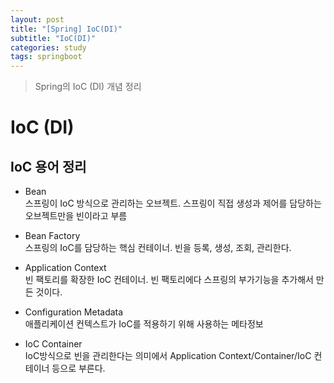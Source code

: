 ```yaml
---
layout: post
title: "[Spring] IoC(DI)"
subtitle: "IoC(DI)"
categories: study
tags: springboot
---
```

> Spring의 IoC (DI) 개념 정리

# IoC (DI)

## IoC 용어 정리
- Bean  
스프링이 IoC 방식으로 관리하는 오브젝트. 스프링이 직접 생성과 제어를 담당하는 오브젝트만을 빈이라고 부름

- Bean Factory  
스프링의 IoC를 담당하는 핵심 컨테이너. 빈을 등록, 생성, 조회, 관리한다.

- Application Context  
빈 팩토리를 확장한 IoC 컨테이너. 빈 팩토리에다 스프링의 부가기능을 추가해서 만든 것이다.

- Configuration Metadata  
애플리케이션 컨텍스트가 IoC를 적용하기 위해 사용하는 메타정보

- IoC Container  
IoC방식으로 빈을 관리한다는 의미에서 Application Context/Container/IoC 컨테이너 등으로 부른다.